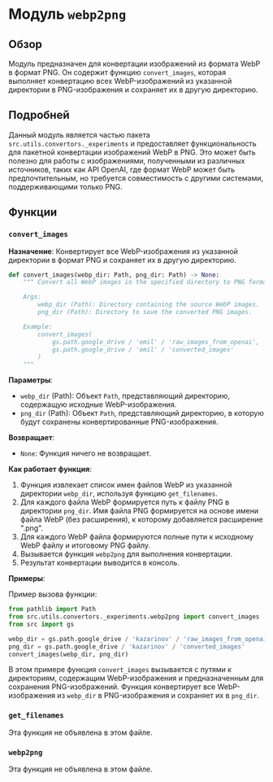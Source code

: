 # Модуль `webp2png`

## Обзор

Модуль предназначен для конвертации изображений из формата WebP в формат PNG. Он содержит функцию `convert_images`, которая выполняет конвертацию всех WebP-изображений из указанной директории в PNG-изображения и сохраняет их в другую директорию.

## Подробней

Данный модуль является частью пакета `src.utils.convertors._experiments` и предоставляет функциональность для пакетной конвертации изображений WebP в PNG. Это может быть полезно для работы с изображениями, полученными из различных источников, таких как API OpenAI, где формат WebP может быть предпочтительным, но требуется совместимость с другими системами, поддерживающими только PNG.

## Функции

### `convert_images`

**Назначение**: Конвертирует все WebP-изображения из указанной директории в формат PNG и сохраняет их в другую директорию.

```python
def convert_images(webp_dir: Path, png_dir: Path) -> None:
    """ Convert all WebP images in the specified directory to PNG format.

    Args:
        webp_dir (Path): Directory containing the source WebP images.
        png_dir (Path): Directory to save the converted PNG images.

    Example:
        convert_images(
            gs.path.google_drive / 'emil' / 'raw_images_from_openai',
            gs.path.google_drive / 'emil' / 'converted_images'
        )
    """
```

**Параметры**:
- `webp_dir` (Path): Объект `Path`, представляющий директорию, содержащую исходные WebP-изображения.
- `png_dir` (Path): Объект `Path`, представляющий директорию, в которую будут сохранены конвертированные PNG-изображения.

**Возвращает**:
- `None`: Функция ничего не возвращает.

**Как работает функция**:
1. Функция извлекает список имен файлов WebP из указанной директории `webp_dir`, используя функцию `get_filenames`.
2. Для каждого файла WebP формируется путь к файлу PNG в директории `png_dir`. Имя файла PNG формируется на основе имени файла WebP (без расширения), к которому добавляется расширение ".png".
3. Для каждого WebP файла формируются полные пути к исходному WebP файлу и итоговому PNG файлу.
4. Вызывается функция `webp2png` для выполнения конвертации.
5. Результат конвертации выводится в консоль.

**Примеры**:

Пример вызова функции:
```python
from pathlib import Path
from src.utils.convertors._experiments.webp2png import convert_images
from src import gs

webp_dir = gs.path.google_drive / 'kazarinov' / 'raw_images_from_openai'
png_dir = gs.path.google_drive / 'kazarinov' / 'converted_images'
convert_images(webp_dir, png_dir)
```
В этом примере функция `convert_images` вызывается с путями к директориям, содержащим WebP-изображения и предназначенным для сохранения PNG-изображений. Функция конвертирует все WebP-изображения из `webp_dir` в PNG-изображения и сохраняет их в `png_dir`.

### `get_filenames`

Эта функция не объявлена в этом файле.

### `webp2png`

Эта функция не объявлена в этом файле.